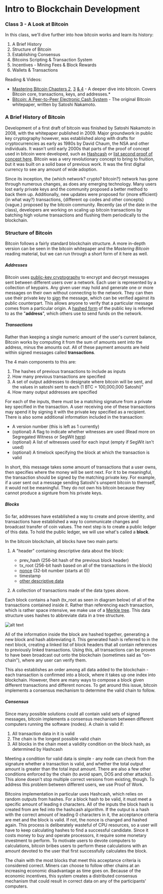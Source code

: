 # Intro to Blockchain Development

### Class 3 - A Look at Bitcoin

In this class, we'll dive further into how bitcoin works and learn its history:

1. A Brief History
2. Structure of Bitcoin
3. Establishing Consensus
4. Bitcoins Scripting & Transaction System
5. Incentives - Mining Fees & Block Rewards
6. Wallets & Transactions

Reading & Videos:

- [Mastering Bitcoin Chapters 2,](https://github.com/bitcoinbook/bitcoinbook/blob/develop/ch02.asciidoc) [3](https://github.com/bitcoinbook/bitcoinbook/blob/develop/ch03.asciidoc) [& 4](https://github.com/bitcoinbook/bitcoinbook/blob/develop/ch04.asciidoc) - A deeper dive into bitcoin. Covers Bitcoin core, transactions, keys, and addresses.*
- [Bitcoin: A Peer-to-Peer Electronic Cash System](https://bitcoin.org/bitcoin.pdf) - The original Bitcoin whitepaper, written by Satoshi Nakamoto.

### A Brief History of Bitcoin
Development of a first draft of bitcoin was finished by Satoshi Nakamoto in 2008, with the whitepaper published in 2009. Major groundwork in public key cryptography however, was established along with drafts for cryptocurrencies as early as 1980s by David Chaum, the NSA and other individuals. It wasn't until early 2000s that parts of the proof of concept used in bitcoin were developed, such as [Hashcash](http://www.hashcash.org/papers/hashcash.pdf) or [list second proof of concept here](). Bitcoin was a very revolutionary concept to bring to fruition, but it was built on a solid base of previous work. It was the first digital currency to see any amount of wide adoption.

Since its inception, the {which network? crypto? bitcoin?} network has gone through numerous changes, as does any emerging technology. Many users lost early private keys and the community proposed a better method to back them up. Additionally, new updates were proposed for {more efficient}{in what way?} transactions, {different op codes and other concepts}{vague.} proposed by the bitcoin community. Recently (as of the date in the class), developers are working on scaling up bitcoin transactions by batching high volume transactions and flushing them periodically to the blockchain.

### Structure of Bitcoin

Bitcoin follows a fairly standard blockchain structure. A more in-depth version can be seen in the bitcoin whitepaper and the *Mastering Bitcoin* reading material, but we can run through a short form of it here as well.

##### Addresses
Bitcoin uses [public-key cryptography](https://en.wikipedia.org/wiki/Public-key_cryptography) to encrypt and decrypt messages sent between different users over a network. Each user is represented by a collection of keypairs. Any given user may hold and generate one or more messages on their own without connecting to the network. They can then use their private key to [sign](https://searchsecurity.techtarget.com/definition/digital-signature) the message, which can be verified against its public counterpart. This allows anyone to verify that a particular message comes from a particular origin. A [hashed form](https://blockgeeks.com/guides/what-is-hashing/) of the public key is referred to as the "**address**", which others use to send funds on the network.

##### Transactions
Rather than keeping a single numeric amount of the user's current balance, Bitcoin works by computing it from the sum of amounts sent into the address, minus the amounts out. All of these payment amounts are held within signed messages called **transactions**.

The 4 main components to this are:

1. The hashes of previous transactions to include as inputs
2. How many previous transactions are specified
3. A set of output addresses to designate where bitcoin will be sent, and the values in satoshi sent to each (1 BTC = 100,000,000 Satoshi)"
4. How many output addresses are specified

For each of the inputs, there must be a matching signature from a private key specified in the transaction. A user receiving one of these transactions may spend it by signing it with the private key specified as a recipient. There is also some additional information included in the transaction:

- A version number (this is left as 1 currently)
- (optional) A flag to indicate whether witnesses are used (Read more on Segregated Witness or SegWit [here](https://github.com/bitcoin/bips/blob/master/bip-0144.mediawiki))
- (optional) A list of witnesses used for each input (empty if SegWit isn't used)
- (optional) A timelock specifying the block at which the transaction is valid

In short, this message takes some amount of transactions that a user owns, then specifies where the money will be sent next. For it to be meaningful, the transaction should be signed by the matching private key. For example, if a user sent out a message sending Satoshi's unspent bitcoin to themself, it would not be meaningful. They do not own his bitcoin because they cannot produce a signture from his private keys.

##### Blocks
So far, addresses have established a way to create and prove identity, and transactions have established a way to communicate changes and broadcast transfer of coin values. The next step is to create a public ledger of this data. To hold the public ledger, we will use what's called a **block**.

In the bitcoin blockchain, all blocks have two main parts:

1. A "header" containing descriptive data about the block:
    - prev_hash (256-bit hash of the previous block header)
    - tx_root (256-bit hash based on all of the transactions in the block)
    - [nonce](https://en.bitcoin.it/wiki/Nonce) (32-bit number (starts at 0))
    - timestamp
    - [other descriptive data](https://en.bitcoin.it/wiki/Block_hashing_algorithm)

2. A collection of transactions made of the data types above.

Each block contains a hash (tx_root as seen in diagram below) of all of the transactions contained inside it. Rather than referencing each transaction, which is rather space intensive, we make use of a [Merkle tree](https://en.wikipedia.org/wiki/Merkle_tree). This data structure uses hashes to abbreviate data in a tree structure.

![alt text](https://upload.wikimedia.org/wikipedia/commons/7/7a/Bitcoin_Block_Data.png "Bitcoin Block Data - Credit to Matthäus Wander for creation of this image under Creative Commons 3.0 License")

All of the information inside the block are hashed together, generating a new block and hash abbreviating it. This generated hash is referred to in the next block, creating a linked list of block headers that all contain references to previously linked transactions. Using this, all transactions can be proven to have been broadcast out onto the blockchain (sometimes said as "on-chain"), where any user can verify them.

This also establishes an order among all data added to the blockchain - each transaction is confirmed into a block, where it takes up one index into blockchain. However, there are many ways to compose a block given different transactions and different nonces. To get around this issue, bitcoin implements a consensus mechanism to determine the valid chain to follow.

##### Consensus

Since many possible solutions could all contain valid sets of signed messages, bitcoin implements a consensus mechanism between different computers running the software (nodes). A chain is valid if:
1. All transaction data in it is valid
2. The chain is the longest possible valid chain
3. All blocks in the chain meet a validity condition on the block hash, as determined by Hashcash

Meeting a condition for valid data is simple - any node can check from the signature whether a transaction is valid, and whether the total output amount is greater than the total input amount. There are also a few other conditions enforced by the chain (to avoid spam, DOS and other attacks). This alone doesn't stop multiple correct versions from existing, though. To address this problem between different users, we use Proof of Work. 

Bitcoins implementation in particular uses Hashcash, which relies on random outputs from hashes. For a block hash to be valid, it must meet a specific amount of leading `0` characters. All of the inputs the block hash is created from are fed into the hashcash algorithm. If the output is a hash with the correct amount of leading 0 characters in it, the acceptance criteria are met and the block is valid. If not, the nonce is changed and hashed again. This process is deliberately wasteful of CPU resources, so a user will have to keep calculating hashes to find a successful candidate. Since it costs money to buy and operate processors, it require some monetary investment to perform. To motivate users to devote computers to calculations, bitcoin bribes users to perform these calculations with an amount devoted to the user that first successfully calculates the block.

The chain with the most blocks that meet this acceptance criteria is considered correct. Miners can choose to follow other chains at an increasing economic disadvantage as time goes on. Because of the economic incentives, this system creates a distributed consensus mechanism that could result in correct data on any of the participants' computers.
